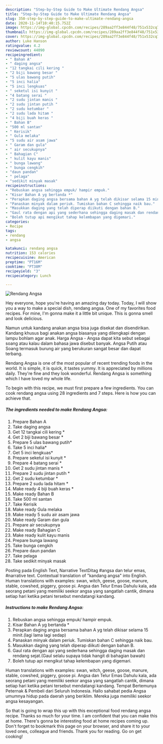 ```yaml
---
description: "Step-by-Step Guide to Make Ultimate Rendang Angsa"
title: "Step-by-Step Guide to Make Ultimate Rendang Angsa"
slug: 350-step-by-step-guide-to-make-ultimate-rendang-angsa
date: 2020-11-14T10:40:15.752Z
image: https://img-global.cpcdn.com/recipes/289aa2ff3e844f48/751x532cq70/rendang-angsa-resipi-foto-utama.jpg
thumbnail: https://img-global.cpcdn.com/recipes/289aa2ff3e844f48/751x532cq70/rendang-angsa-resipi-foto-utama.jpg
cover: https://img-global.cpcdn.com/recipes/289aa2ff3e844f48/751x532cq70/rendang-angsa-resipi-foto-utama.jpg
author: Luke Hanson
ratingvalue: 4.2
reviewcount: 44090
recipeingredient:
- " Bahan A"
- " daging angsa"
- "12 tangkai cili kering "
- "2 biji bawang besar "
- "5 ulas bawang putih"
- "5 inci halia"
- "5 inci lengkuas"
- " seketul isi kunyit "
- "4 batang serai "
- "2 sudu jintan manis "
- "2 sudu jintan putih "
- "2 sudu ketumbar "
- "2 sudu lada hitam "
- "4 biji buah keras "
- " Bahan B"
- "500 ml santan"
- " Kerisik"
- " Gula melaka"
- "5 sudu air asam jawa"
- " Garam dan gula"
- " air secukupnya"
- " Bahagian C"
- " kulit kayu manis"
- " bunga lawang"
- " bunga cengkih"
- "daun pandan"
- " pelaga"
- "sedikit minyak masak"
recipeinstructions:
- "Rebuskan angsa sehingga empuk/ hampir empuk."
- "Kisar Bahan A yg bertanda *"
- "Perapkan daging angsa bersama bahan A yg telah dikisar selama 15 minit.(lagi lama lagi sedap)"
- "Panaskan minyak dalam periuk. Tumiskan bahan C sehingga naik bau."
- "Masukkan daging yang telah diperap diikuti dengan bahan B."
- "Gaul rata dengan api yang sederhana sehingga daging masak dan rendang sejat.(Gaul selalu supaya tidak hangit di bahagian bawah)"
- "Boleh tutup api mengikut tahap kelembapan yang digemari."
categories:
- Recipe
tags:
- rendang
- angsa

katakunci: rendang angsa 
nutrition: 153 calories
recipecuisine: American
preptime: "PT16M"
cooktime: "PT38M"
recipeyield: "3"
recipecategory: Lunch

---
```



![Rendang Angsa](https://img-global.cpcdn.com/recipes/289aa2ff3e844f48/751x532cq70/rendang-angsa-resipi-foto-utama.jpg)

Hey everyone, hope you're having an amazing day today. Today, I will show you a way to make a special dish, rendang angsa. One of my favorites food recipes. For mine, I'm gonna make it a little bit unique. This is gonna smell and look delicious.

Namun untuk kandang anakan angsa bisa juga disekat dan disendirikan. Kandang khusus bagi anakan angsa biasanya yang dilengkapi dengan lampu bohlam agar anak. Harga Angsa - Angsa dapat kita sebut sebagai soang atau kalau dalam bahasa jawa disebut banyak. Angsa Putih atau Soang termasuk burung air yang berukuran sangat besar dan dapat terbang.

Rendang Angsa is one of the most popular of recent trending foods in the world. It is simple, it is quick, it tastes yummy. It is appreciated by millions daily. They're fine and they look wonderful. Rendang Angsa is something which I have loved my whole life.


To begin with this recipe, we must first prepare a few ingredients. You can cook rendang angsa using 28 ingredients and 7 steps. Here is how you can achieve that.

<!--inarticleads1-->

##### The ingredients needed to make Rendang Angsa:

1. Prepare  Bahan A
1. Take  daging angsa
1. Get 12 tangkai cili kering *
1. Get 2 biji bawang besar *
1. Prepare 5 ulas bawang putih*
1. Take 5 inci halia*
1. Get 5 inci lengkuas*
1. Prepare  seketul isi kunyit *
1. Prepare 4 batang serai *
1. Get 2 sudu jintan manis *
1. Prepare 2 sudu jintan putih *
1. Get 2 sudu ketumbar *
1. Prepare 2 sudu lada hitam *
1. Make ready 4 biji buah keras *
1. Make ready  Bahan B
1. Take 500 ml santan
1. Take  Kerisik
1. Make ready  Gula melaka
1. Make ready 5 sudu air asam jawa
1. Make ready  Garam dan gula
1. Prepare  air secukupnya
1. Make ready  Bahagian C
1. Make ready  kulit kayu manis
1. Prepare  bunga lawang
1. Take  bunga cengkih
1. Prepare daun pandan
1. Take  pelaga
1. Take sedikit minyak masak


Posting pada English Text, Narrative TextDitag #angsa dan telur emas, #narrative text. Contextual translation of &#34;kandang angsa&#34; into English. Human translations with examples: swan, witch, geese, goose, manure, stable, cowshed, piggery, goose pi. Angsa dan Telur Emas Dahulu kala, ada seorang petani yang memiliki seekor angsa yang sangatlah cantik, dimana setiap hari ketika petani tersebut mendatangi kandang. 

<!--inarticleads2-->

##### Instructions to make Rendang Angsa:

1. Rebuskan angsa sehingga empuk/ hampir empuk.
1. Kisar Bahan A yg bertanda *
1. Perapkan daging angsa bersama bahan A yg telah dikisar selama 15 minit.(lagi lama lagi sedap)
1. Panaskan minyak dalam periuk. Tumiskan bahan C sehingga naik bau.
1. Masukkan daging yang telah diperap diikuti dengan bahan B.
1. Gaul rata dengan api yang sederhana sehingga daging masak dan rendang sejat.(Gaul selalu supaya tidak hangit di bahagian bawah)
1. Boleh tutup api mengikut tahap kelembapan yang digemari.


Human translations with examples: swan, witch, geese, goose, manure, stable, cowshed, piggery, goose pi. Angsa dan Telur Emas Dahulu kala, ada seorang petani yang memiliki seekor angsa yang sangatlah cantik, dimana setiap hari ketika petani tersebut mendatangi kandang. Tempat Bertemunya Peternak &amp; Pembeli dari Seluruh Indonesia. Hallo sahabat pedia Angsa umumnya hidup pada daerah yang beriklim. Mereka juga memiliki seekor angsa kesayangan. 

So that is going to wrap this up with this exceptional food rendang angsa recipe. Thanks so much for your time. I am confident that you can make this at home. There's gonna be interesting food at home recipes coming up. Don't forget to bookmark this page on your browser, and share it to your loved ones, colleague and friends. Thank you for reading. Go on get cooking!
